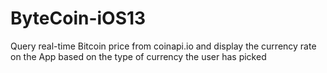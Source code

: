 # ByteCoin-iOS13

Query real-time Bitcoin price from coinapi.io and display the currency rate on the App based on the type of currency the user has picked
